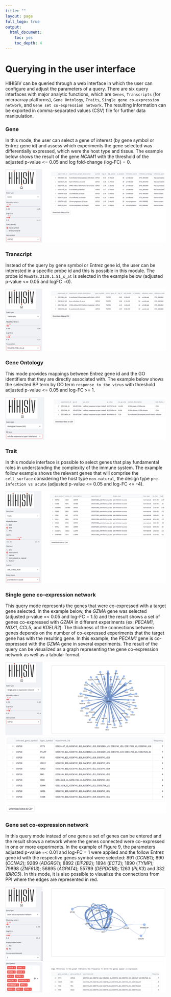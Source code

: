 ```yaml
---
title: ""
layout: page
full_logo: true
output:
  html_document:
    toc: yes
    toc_depth: 4
---
```


# Querying in the user interface 

HIHISIV can be queried through a web interface in which the user can configure and adjust the parameters of a query. There are six query interfaces with major analytic functions, which are `Genes`, `Transcripts` (for microarray platforms), `Gene Ontology`, `Traits`, `Single gene co-expression network`, and `Gene set co-expression network`. The resulting information can be exported in comma-separated values (CSV) file for further data manipulation. 

<!---
=== GENE ===
--->
### Gene

In this mode, the user can select a gene of interest (by gene symbol or Entrez gene id) and assess which experiments the gene selected was differentially expressed, which were the host type and tissue. The example below shows the result of the gene *NCAM1* with the threshold of the adjusted p-value <= 0.05 and log fold-change (log-FC) = 0.

![Example in Query type `Gene`.](assets/img/query_genes.png)


<!---
=== TRANSCRIPT ===
--->
### Transcript

Instead of the query by gene symbol or Entrez gene id, the user can be interested in a specific probe id and this is possible in this module. The probe id `MmuSTS.2130.1.S1_s_at` is selected in the example below (adjusted p-value <= 0.05 and logFC =0). 

![Example in Query type `Gene`.](assets/img/query_transcripts.png)


<!---
=== GENE ONTOLOGY ===
--->
### Gene Ontology

This mode provides mappings between Entrez gene id and the GO identifiers that they are directly associated with. The example below shows the selected BP term by GO term `response to the virus` with threshold adjusted p-value <= 0.05 and log-FC >= 1. 

![Example in Query type `Gene Ontology`.](assets/img/query_go-bp.png)


<!---
=== TRAIT ===
--->
### Trait

In this module interface is possible to select genes that play fundamental roles in understanding the complexity of the immune system. The example follow example shows the relevant genes that will comprise the `cell_surface` considering the host type `non-natural`, the design type `pre-infection vs acute`  (adjusted p-value <= 0.05 and log-FC <= -4).

![Example in Query type `Trait`.](assets/img/query_traits.png)


<!---
=== SINGLE GENE CO-EXPRESSED ===
--->

### Single gene co-expression network

This query mode represents the genes that were co-expressed with a target gene selected. 
In the example below, the *GZMA* gene was selected (adjusted p-value =< 0.05 and log-FC = 1.5) and the result shows a set of genes co-expressed with *GZMA* in different experiments (ex: *PECAM1*, *NOX1*, *CCL5*, and *KDELR2*). The thickness of the connections between genes depends on the number of co-expressed experiments that the target gene has with the resulting gene. In this example, the *PECAM1* gene is co-expressed with the *GZMA* gene in several experiments. The result of the query can be visualized as a graph representing the gene co-expression network as well as a tabular format.  

![Example in Query type `Single gene co-expression network`.](assets/img/query_single_co-expression_1.png)
![](assets/img/query_single_co-expression_2.png)


<!---
=== GENE SET CO-EXPRESSION ===
--->
### Gene set co-expression network

In this query mode instead of one gene a set of genes can be entered and the result shows a network where the genes connected were co-expressed in one or more experiments. In the example of Figure 9, the parameters adjusted p-value =< 0.01 and log-FC = 1 were applied and the follow Entrez gene id with the respective genes symbol were selected:  891 (*CCNB1*); 890 (*CCNA2*); 9289 (*ADGRG1*); 8892 (*EIF2B2*); 1894 (*ECT2*); 1890 (*TYMP*); 79898 (*ZNF613*); 56895 (*AGPAT4*); 55789 (*DEPDC1B*); 1263 (*PLK3*) and 332 (*BIRC5*). In this mode, it is also possible to visualize the connections from PPI where the edges are represented in red.

![Example in Query type `Gene set co-expression network`.](assets/img/query_set_co-expression_1.png)
![Example in Query type `Gene set co-expression network`.](assets/img/query_set_co-expression_2.png)